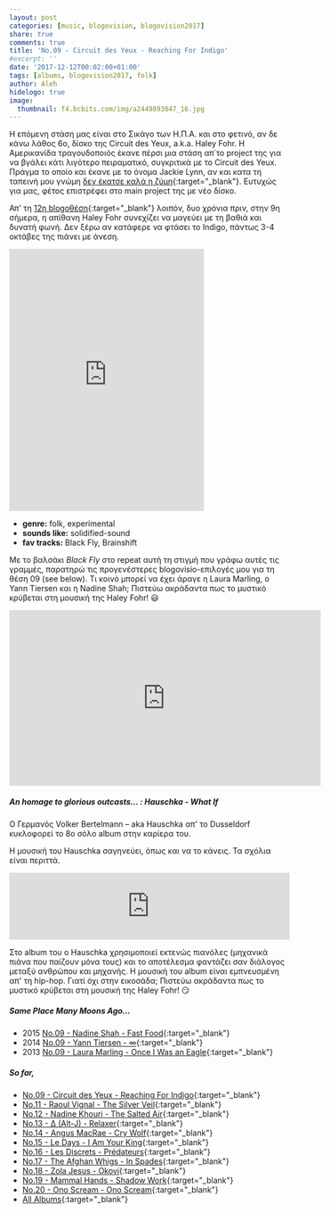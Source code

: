```yaml
---
layout: post
categories: [music, blogovision, blogovision2017]
share: true
comments: true
title: 'No.09 - Circuit des Yeux - Reaching For Indigo'
#excerpt: ''
date: '2017-12-12T00:02:00+01:00'
tags: [albums, blogovision2017, folk]
author: Aleh
hidelogo: true
image:
  thumbnail: f4.bcbits.com/img/a2449893047_16.jpg
---
```

Η επόμενη στάση μας είναι στo Σικάγο των Η.Π.Α. και στο φετινό, αν δε κάνω λάθος 6ο, δίσκο της Circuit des Yeux, a.k.a. Haley Fohr. Η Αμερικανίδα τραγουδοποιός έκανε πέρσι μια στάση απ΄το project της για να βγάλει κάτι λιγότερο πειραματικό, συγκριτικά με το Circuit des Yeux. Πράγμα το οποίο και έκανε με το όνομα Jackie Lynn, αν και κατα τη ταπεινή μου γνώμη [δεν έκατσε καλά η ζύμη](https://www.youtube.com/watch?v=brrZmekU-Aw){:target="_blank"}. Ευτυχώς για μας, φέτος επιστρέφει στο main project της με νέο δίσκο.

Απ' τη [12η blogoθέση](http://themicronaut.github.io/music/blogovision/blogovision2015/blogovision2015-no12/){:target="_blank"} λοιπόν, δυο χρόνια πριν, στην 9η σήμερα, η απίθανη Haley Fohr συνεχίζει να μαγεύει με τη βαθιά και δυνατή φωνή. Δεν ξέρω αν κατάφερε να φτάσει το Indigo, πάντως 3-4 οκτάβες της πιάνει με άνεση.

<iframe style="border: 0; width: 350px; height: 470px;" src="https://bandcamp.com/EmbeddedPlayer/album=1064051421/size=large/bgcol=ffffff/linkcol=0687f5/tracklist=false/track=2855097354/transparent=true/" seamless><a href="http://circuitdesyeux.bandcamp.com/album/reaching-for-indigo">Reaching For Indigo by Circuit des Yeux</a></iframe>

* **genre:** folk, experimental
* **sounds like:** solidified-sound
* **fav tracks:** Black Fly, Brainshift

Με το βαλσάκι *Black Fly* στο repeat αυτή τη στιγμή που γράφω αυτές τις γραμμές, παρατηρώ τις προγενέστερες blogovisio-επιλογές μου για τη θέση 09 (see below). Τι κοινό μπορεί να έχει άραγε η Laura Marling, ο Yann Tiersen και η Nadine Shah; Πιστεύω ακράδαντα πως το μυστικό κρύβεται στη μουσική της Haley Fohr! :smiley:

<iframe width="560" height="315" src="https://www.youtube.com/embed/hy73R70-L-o?rel=0" frameborder="0" gesture="media" allow="encrypted-media" allowfullscreen></iframe>

<div class="text-divider"></div>

##### <i class="fa fa-hand-o-right"></i> An homage to glorious outcasts... : Hauschka - What If
Ο Γερμανός Volker Bertelmann – aka Hauschka απ' το Dusseldorf κυκλοφορεί το 8ο σόλο album στην καρίερα του. 

Η μουσική του Hauschka σαγηνεύει, όπως και να το κάνεις. Τα σχόλια είναι περιττά.

<iframe style="border: 0; width: 100%; height: 120px;" src="https://bandcamp.com/EmbeddedPlayer/album=1802752658/size=large/bgcol=ffffff/linkcol=0687f5/tracklist=false/artwork=small/track=2762037186/transparent=true/" seamless><a href="http://hauschka.bandcamp.com/album/what-if">What If by Hauschka</a></iframe>

Στο album του ο Hauschka χρησιμοποιεί εκτενώς πιανόλες (μηχανικά πιάνα που παίζουν μόνα τους) και το αποτέλεσμα φαντάζει σαν διάλογος μεταξύ ανθρώπου και μηχανής. Η μουσική του album είναι εμπνευσμένη απ' τη hip-hop. Γιατί όχι στην εικοσάδα; Πιστεύω ακράδαντα πως το μυστικό κρύβεται στη μουσική της Haley Fohr! :smirk:

##### <i class="fa fa-hand-o-right"></i> Same Place Many Moons Ago...

* 2015 [No.09 - Nadine Shah - Fast Food](/music/blogovision/blogovision2015/blogovision2015-no09/){:target="_blank"}
* 2014 [No.09 - Yann Tiersen - ∞](/music/blogovision/blogovision2014/blogovision2014-no09/){:target="_blank"}
* 2013 [No.09 - Laura Marling - Once I Was an Eagle](/music/blogovision/blogovision2013/blogovision2013-no09/){:target="_blank"}

##### <i class="fa fa-hand-o-right"></i> So far,

* [No.09 - Circuit des Yeux - Reaching For Indigo](/music/blogovision/blogovision2017/no10/){:target="_blank"}
* [No.11 - Raoul Vignal - The Silver Veil](/music/blogovision/blogovision2017/no11/){:target="_blank"}
* [No.12 - Nadine Khouri - The Salted Air](/music/blogovision/blogovision2017/no12/){:target="_blank"}
* [No.13 - ∆ (Alt-J) - Relaxer](/music/blogovision/blogovision2017/no13/){:target="_blank"}
* [No.14 - Angus MacRae - Cry Wolf](/music/blogovision/blogovision2017/no14/){:target="_blank"}
* [No.15 - Le Days - I Am Your King](/music/blogovision/blogovision2017/no15/){:target="_blank"}
* [No.16 - Les Discrets - Prédateurs](/music/blogovision/blogovision2017/no16/){:target="_blank"}
* [No.17 - The Afghan Whigs - In Spades](/music/blogovision/blogovision2017/no17/){:target="_blank"}
* [No.18 - Zola Jesus - Okovi](/music/blogovision/blogovision2017/no18/){:target="_blank"}
* [No.19 - Mammal Hands - Shadow Work](/music/blogovision/blogovision2017/no19/){:target="_blank"}
* [No.20 - Ono Scream - Ono Scream](/music/blogovision/blogovision2017/no20/){:target="_blank"}
* [All Albums](/music/new-albums-2017/){:target="_blank"}